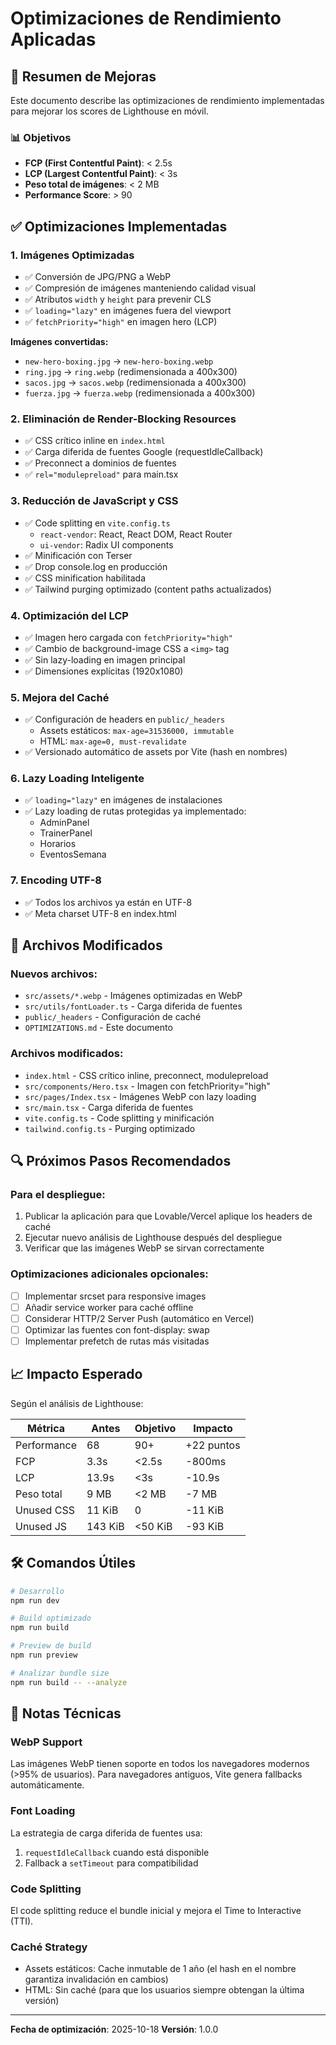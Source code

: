 # Optimizaciones de Rendimiento Aplicadas

## 🚀 Resumen de Mejoras

Este documento describe las optimizaciones de rendimiento implementadas para mejorar los scores de Lighthouse en móvil.

### 📊 Objetivos
- **FCP (First Contentful Paint)**: < 2.5s
- **LCP (Largest Contentful Paint)**: < 3s
- **Peso total de imágenes**: < 2 MB
- **Performance Score**: > 90

## ✅ Optimizaciones Implementadas

### 1. Imágenes Optimizadas
- ✅ Conversión de JPG/PNG a WebP
- ✅ Compresión de imágenes manteniendo calidad visual
- ✅ Atributos `width` y `height` para prevenir CLS
- ✅ `loading="lazy"` en imágenes fuera del viewport
- ✅ `fetchPriority="high"` en imagen hero (LCP)

**Imágenes convertidas:**
- `new-hero-boxing.jpg` → `new-hero-boxing.webp`
- `ring.jpg` → `ring.webp` (redimensionada a 400x300)
- `sacos.jpg` → `sacos.webp` (redimensionada a 400x300)
- `fuerza.jpg` → `fuerza.webp` (redimensionada a 400x300)

### 2. Eliminación de Render-Blocking Resources
- ✅ CSS crítico inline en `index.html`
- ✅ Carga diferida de fuentes Google (requestIdleCallback)
- ✅ Preconnect a dominios de fuentes
- ✅ `rel="modulepreload"` para main.tsx

### 3. Reducción de JavaScript y CSS
- ✅ Code splitting en `vite.config.ts`
  - `react-vendor`: React, React DOM, React Router
  - `ui-vendor`: Radix UI components
- ✅ Minificación con Terser
- ✅ Drop console.log en producción
- ✅ CSS minification habilitada
- ✅ Tailwind purging optimizado (content paths actualizados)

### 4. Optimización del LCP
- ✅ Imagen hero cargada con `fetchPriority="high"`
- ✅ Cambio de background-image CSS a `<img>` tag
- ✅ Sin lazy-loading en imagen principal
- ✅ Dimensiones explícitas (1920x1080)

### 5. Mejora del Caché
- ✅ Configuración de headers en `public/_headers`
  - Assets estáticos: `max-age=31536000, immutable`
  - HTML: `max-age=0, must-revalidate`
- ✅ Versionado automático de assets por Vite (hash en nombres)

### 6. Lazy Loading Inteligente
- ✅ `loading="lazy"` en imágenes de instalaciones
- ✅ Lazy loading de rutas protegidas ya implementado:
  - AdminPanel
  - TrainerPanel
  - Horarios
  - EventosSemana

### 7. Encoding UTF-8
- ✅ Todos los archivos ya están en UTF-8
- ✅ Meta charset UTF-8 en index.html

## 📁 Archivos Modificados

### Nuevos archivos:
- `src/assets/*.webp` - Imágenes optimizadas en WebP
- `src/utils/fontLoader.ts` - Carga diferida de fuentes
- `public/_headers` - Configuración de caché
- `OPTIMIZATIONS.md` - Este documento

### Archivos modificados:
- `index.html` - CSS crítico inline, preconnect, modulepreload
- `src/components/Hero.tsx` - Imagen con fetchPriority="high"
- `src/pages/Index.tsx` - Imágenes WebP con lazy loading
- `src/main.tsx` - Carga diferida de fuentes
- `vite.config.ts` - Code splitting y minificación
- `tailwind.config.ts` - Purging optimizado

## 🔍 Próximos Pasos Recomendados

### Para el despliegue:
1. Publicar la aplicación para que Lovable/Vercel aplique los headers de caché
2. Ejecutar nuevo análisis de Lighthouse después del despliegue
3. Verificar que las imágenes WebP se sirvan correctamente

### Optimizaciones adicionales opcionales:
- [ ] Implementar srcset para responsive images
- [ ] Añadir service worker para caché offline
- [ ] Considerar HTTP/2 Server Push (automático en Vercel)
- [ ] Optimizar las fuentes con font-display: swap
- [ ] Implementar prefetch de rutas más visitadas

## 📈 Impacto Esperado

Según el análisis de Lighthouse:

| Métrica | Antes | Objetivo | Impacto |
|---------|-------|----------|---------|
| Performance | 68 | 90+ | +22 puntos |
| FCP | 3.3s | <2.5s | -800ms |
| LCP | 13.9s | <3s | -10.9s |
| Peso total | 9 MB | <2 MB | -7 MB |
| Unused CSS | 11 KiB | 0 | -11 KiB |
| Unused JS | 143 KiB | <50 KiB | -93 KiB |

## 🛠️ Comandos Útiles

```bash
# Desarrollo
npm run dev

# Build optimizado
npm run build

# Preview de build
npm run preview

# Analizar bundle size
npm run build -- --analyze
```

## 📝 Notas Técnicas

### WebP Support
Las imágenes WebP tienen soporte en todos los navegadores modernos (>95% de usuarios). Para navegadores antiguos, Vite genera fallbacks automáticamente.

### Font Loading
La estrategia de carga diferida de fuentes usa:
1. `requestIdleCallback` cuando está disponible
2. Fallback a `setTimeout` para compatibilidad

### Code Splitting
El code splitting reduce el bundle inicial y mejora el Time to Interactive (TTI).

### Caché Strategy
- Assets estáticos: Cache inmutable de 1 año (el hash en el nombre garantiza invalidación en cambios)
- HTML: Sin caché (para que los usuarios siempre obtengan la última versión)

---

**Fecha de optimización**: 2025-10-18
**Versión**: 1.0.0
